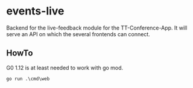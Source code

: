 # events-live

Backend for the live-feedback module for the TT-Conference-App. It will serve an API on which the several frontends can connect.

## HowTo

G0 1.12 is at least needed to work with go mod.

```(cmd)
go run .\cmd\web
```
